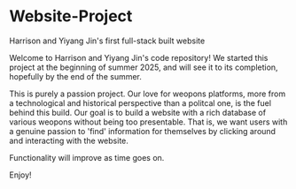 # Website-Project
Harrison and Yiyang Jin's first full-stack built website

Welcome to Harrison and Yiyang Jin's code repository! We started this project at the beginning of summer 2025, and will see it to its completion, hopefully by the end of the summer. 

This is purely a passion project. Our love for weopons platforms, more from a technological and historical perspective than a politcal one, is the fuel behind this build. Our goal is to build a website with a rich database of various weopons without being too presentable. That is, we want users with a genuine passion to 'find' information for themselves by clicking around and interacting with the website.

Functionality will improve as time goes on. 

Enjoy!
